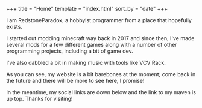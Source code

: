+++
title = "Home" 
template = "index.html" 
sort_by = "date" 
+++

I am RedstoneParadox, a hobbyist programmer from a place that hopefully exists.

I started out modding minecraft way back in 2017 and since then, I've made several mods for a few different games along with a number of other programming projects, including a bit of game dev.

I've also dabbled a bit in making music with tools like VCV Rack.

As you can see, my website is a bit barebones at the moment; come back in the future and there will be more to see here, I promise!

In the meantime, my social links are down below and the link to my maven is up top. Thanks for visiting!